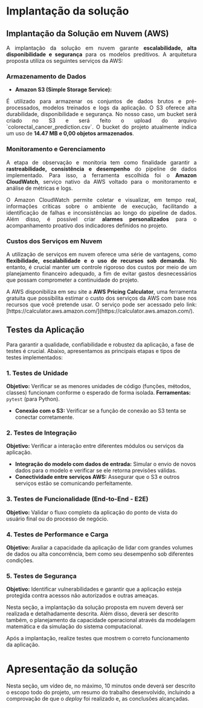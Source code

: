 # Implantação da solução

## Implantação da Solução em Nuvem (AWS)

<p align="justify">A implantação da solução em nuvem garante <strong>escalabilidade, alta disponibilidade e segurança</strong> para os modelos preditivos. A arquitetura proposta utiliza os seguintes serviços da AWS:</p>

### Armazenamento de Dados

* **Amazon S3 (Simple Storage Service):**
<p align="justify">É utilizado para armazenar os conjuntos de dados brutos e pré-processados, modelos treinados e logs da aplicação. O S3 oferece alta durabilidade, disponibilidade e segurança. No nosso caso, um bucket será criado no S3 e será feito o upload do arquivo `colorectal_cancer_prediction.csv`. O bucket do projeto atualmente indica um uso de <strong>14.47 MB e 0,00 objetos armazenados</strong>.</p>

### Monitoramento e Gerenciamento

<p align="justify">A etapa de observação e monitoria tem como finalidade garantir a <strong>rastreabilidade, consistência e desempenho</strong> do pipeline de dados implementado. Para isso, a ferramenta escolhida foi o <strong>Amazon CloudWatch</strong>, serviço nativo da AWS voltado para o monitoramento e análise de métricas e logs.</p>    

<p align="justify">O Amazon CloudWatch permite coletar e visualizar, em tempo real, informações críticas sobre o ambiente de execução, facilitando a identificação de falhas e inconsistências ao longo do pipeline de dados. Além disso, é possível criar <strong>alarmes personalizados</strong> para o acompanhamento proativo dos indicadores definidos no projeto.</p>    

### Custos dos Serviços em Nuvem

<p align="justify">A utilização de serviços em nuvem oferece uma série de vantagens, como <strong>flexibilidade, escalabilidade e o uso de recursos sob demanda</strong>. No entanto, é crucial manter um controle rigoroso dos custos por meio de um planejamento financeiro adequado, a fim de evitar gastos desnecessários que possam comprometer a continuidade do projeto.</p>    

<p align="justify">A AWS disponibiliza em seu site a <strong>AWS Pricing Calculator</strong>, uma ferramenta gratuita que possibilita estimar o custo dos serviços da AWS com base nos recursos que você pretende usar. O serviço pode ser acessado pelo link: [https://calculator.aws.amazon.com/](https://calculator.aws.amazon.com/).</p>    

## Testes da Aplicação

Para garantir a qualidade, confiabilidade e robustez da aplicação, a fase de testes é crucial. Abaixo, apresentamos as principais etapas e tipos de testes implementados:

### 1. Testes de Unidade

**Objetivo:** Verificar se as menores unidades de código (funções, métodos, classes) funcionam conforme o esperado de forma isolada.
**Ferramentas:** `pytest` (para Python).

* **Conexão com o S3:** Verificar se a função de conexão ao S3 tenta se conectar corretamente.

### 2. Testes de Integração

**Objetivo:** Verificar a interação entre diferentes módulos ou serviços da aplicação.

* **Integração do modelo com dados de entrada:** Simular o envio de novos dados para o modelo e verificar se ele retorna previsões válidas.
* **Conectividade entre serviços AWS:** Assegurar que o S3 e outros serviços estão se comunicando perfeitamente.

### 3. Testes de Funcionalidade (End-to-End - E2E)

**Objetivo:** Validar o fluxo completo da aplicação do ponto de vista do usuário final ou do processo de negócio.

### 4. Testes de Performance e Carga

**Objetivo:** Avaliar a capacidade da aplicação de lidar com grandes volumes de dados ou alta concorrência, bem como seu desempenho sob diferentes condições.

### 5. Testes de Segurança

**Objetivo:** Identificar vulnerabilidades e garantir que a aplicação esteja protegida contra acessos não autorizados e outras ameaças.


Nesta seção, a implantação da solução proposta em nuvem deverá ser realizada e detalhadamente descrita. Além disso, deverá ser descrito também, o planejamento da capacidade operacional através da modelagem matemática e da simulação do sistema computacional.

Após a implantação, realize testes que mostrem o correto funcionamento da aplicação.

# Apresentação da solução

Nesta seção, um vídeo de, no máximo, 10 minutos onde deverá ser descrito o escopo todo do projeto, um resumo do trabalho desenvolvido, incluindo a comprovação de que o _deploy_ foi realizado e, as conclusões alcançadas.


